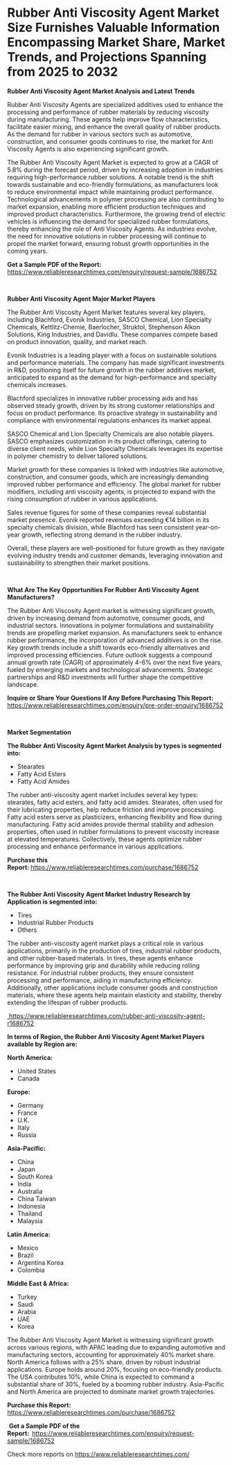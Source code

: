 <p><h1>Rubber Anti Viscosity Agent Market Size Furnishes Valuable Information Encompassing Market Share, Market Trends, and Projections Spanning from 2025 to 2032</h1></p><p><strong>Rubber Anti Viscosity Agent Market Analysis and Latest Trends</strong></p>
<p><p>Rubber Anti Viscosity Agents are specialized additives used to enhance the processing and performance of rubber materials by reducing viscosity during manufacturing. These agents help improve flow characteristics, facilitate easier mixing, and enhance the overall quality of rubber products. As the demand for rubber in various sectors such as automotive, construction, and consumer goods continues to rise, the market for Anti Viscosity Agents is also experiencing significant growth.</p><p>The Rubber Anti Viscosity Agent Market is expected to grow at a CAGR of 5.8% during the forecast period, driven by increasing adoption in industries requiring high-performance rubber solutions. A notable trend is the shift towards sustainable and eco-friendly formulations, as manufacturers look to reduce environmental impact while maintaining product performance. Technological advancements in polymer processing are also contributing to market expansion, enabling more efficient production techniques and improved product characteristics. Furthermore, the growing trend of electric vehicles is influencing the demand for specialized rubber formulations, thereby enhancing the role of Anti Viscosity Agents. As industries evolve, the need for innovative solutions in rubber processing will continue to propel the market forward, ensuring robust growth opportunities in the coming years.</p></p>
<p><strong>Get a Sample PDF of the Report:&nbsp;</strong> <a href="https://www.reliableresearchtimes.com/enquiry/request-sample/1686752?utm_campaign=2009&utm_medium=2&utm_source=Github&utm_content=ia&utm_term=26032025&utm_id=rubber-anti-viscosity-agent">https://www.reliableresearchtimes.com/enquiry/request-sample/1686752</a></p>
<p>&nbsp;</p>
<p><strong>Rubber Anti Viscosity Agent Major Market Players</strong></p>
<p><p>The Rubber Anti Viscosity Agent Market features several key players, including Blachford, Evonik Industries, SASCO Chemical, Lion Specialty Chemicals, Kettlitz-Chemie, Baerlocher, Struktol, Stephenson Alkon Solutions, King Industries, and Davidlu. These companies compete based on product innovation, quality, and market reach.</p><p>Evonik Industries is a leading player with a focus on sustainable solutions and performance materials. The company has made significant investments in R&D, positioning itself for future growth in the rubber additives market, anticipated to expand as the demand for high-performance and specialty chemicals increases.</p><p>Blachford specializes in innovative rubber processing aids and has observed steady growth, driven by its strong customer relationships and focus on product performance. Its proactive strategy in sustainability and compliance with environmental regulations enhances its market appeal.</p><p>SASCO Chemical and Lion Specialty Chemicals are also notable players. SASCO emphasizes customization in its product offerings, catering to diverse client needs, while Lion Specialty Chemicals leverages its expertise in polymer chemistry to deliver tailored solutions.</p><p>Market growth for these companies is linked with industries like automotive, construction, and consumer goods, which are increasingly demanding improved rubber performance and efficiency. The global market for rubber modifiers, including anti viscosity agents, is projected to expand with the rising consumption of rubber in various applications.</p><p>Sales revenue figures for some of these companies reveal substantial market presence. Evonik reported revenues exceeding €14 billion in its specialty chemicals division, while Blachford has seen consistent year-on-year growth, reflecting strong demand in the rubber industry.</p><p>Overall, these players are well-positioned for future growth as they navigate evolving industry trends and customer demands, leveraging innovation and sustainability to strengthen their market positions.</p></p>
<p>&nbsp;</p>
<p><strong>What Are The Key Opportunities For Rubber Anti Viscosity Agent Manufacturers?</strong></p>
<p><p>The Rubber Anti Viscosity Agent market is witnessing significant growth, driven by increasing demand from automotive, consumer goods, and industrial sectors. Innovations in polymer formulations and sustainability trends are propelling market expansion. As manufacturers seek to enhance rubber performance, the incorporation of advanced additives is on the rise. Key growth trends include a shift towards eco-friendly alternatives and improved processing efficiencies. Future outlook suggests a compound annual growth rate (CAGR) of approximately 4-6% over the next five years, fueled by emerging markets and technological advancements. Strategic partnerships and R&D investments will further shape the competitive landscape.</p></p>
<p><strong>Inquire or Share Your Questions If Any Before Purchasing This Report:</strong> <a href="https://www.reliableresearchtimes.com/enquiry/pre-order-enquiry/1686752?utm_campaign=2009&utm_medium=2&utm_source=Github&utm_content=ia&utm_term=26032025&utm_id=rubber-anti-viscosity-agent">https://www.reliableresearchtimes.com/enquiry/pre-order-enquiry/1686752</a></p>
<p>&nbsp;</p>
<p><strong>Market Segmentation</strong></p>
<p><strong>The Rubber Anti Viscosity Agent Market Analysis by types is segmented into:</strong></p>
<p><ul><li>Stearates</li><li>Fatty Acid Esters</li><li>Fatty Acid Amides</li></ul></p>
<p><p>The rubber anti-viscosity agent market includes several key types: stearates, fatty acid esters, and fatty acid amides. Stearates, often used for their lubricating properties, help reduce friction and improve processing. Fatty acid esters serve as plasticizers, enhancing flexibility and flow during manufacturing. Fatty acid amides provide thermal stability and adhesion properties, often used in rubber formulations to prevent viscosity increase at elevated temperatures. Collectively, these agents optimize rubber processing and enhance performance in various applications.</p></p>
<p><strong>Purchase this Report:&nbsp;</strong><a href="https://www.reliableresearchtimes.com/purchase/1686752?utm_campaign=2009&utm_medium=2&utm_source=Github&utm_content=ia&utm_term=26032025&utm_id=rubber-anti-viscosity-agent">https://www.reliableresearchtimes.com/purchase/1686752</a></p>
<p>&nbsp;</p>
<p><strong>The Rubber Anti Viscosity Agent Market Industry Research by Application is segmented into:</strong></p>
<p><ul><li>Tires</li><li>Industrial Rubber Products</li><li>Others</li></ul></p>
<p><p>The rubber anti-viscosity agent market plays a critical role in various applications, primarily in the production of tires, industrial rubber products, and other rubber-based materials. In tires, these agents enhance performance by improving grip and durability while reducing rolling resistance. For industrial rubber products, they ensure consistent processing and performance, aiding in manufacturing efficiency. Additionally, other applications include consumer goods and construction materials, where these agents help maintain elasticity and stability, thereby extending the lifespan of rubber products.</p></p>
<p><a href="https://www.reliableresearchtimes.com/rubber-anti-viscosity-agent-r1686752?utm_campaign=2009&utm_medium=2&utm_source=Github&utm_content=ia&utm_term=26032025&utm_id=rubber-anti-viscosity-agent">&nbsp;https://www.reliableresearchtimes.com/rubber-anti-viscosity-agent-r1686752</a></p>
<p><strong>In terms of Region, the Rubber Anti Viscosity Agent Market Players available by Region are:</strong></p>
<p>
    <p> <strong> North America: </strong>
        <ul>
            <li>United States</li>
            <li>Canada</li>
        </ul>
        </p> 
    <p> <strong> Europe: </strong>
        <ul>
            <li>Germany</li>
            <li>France</li>
            <li>U.K.</li>
            <li>Italy</li>
            <li>Russia</li>
        </ul>
        </p> 
    <p> <strong> Asia-Pacific: </strong>
        <ul>
            <li>China</li>
            <li>Japan</li>
            <li>South Korea</li>
            <li>India</li>
            <li>Australia</li>
            <li>China Taiwan</li>
            <li>Indonesia</li>
            <li>Thailand</li>
            <li>Malaysia</li>
        </ul>
        </p> 
    <p> <strong> Latin America: </strong>
        <ul>
            <li>Mexico</li>
            <li>Brazil</li>
            <li>Argentina Korea</li>
            <li>Colombia</li>
        </ul>
        </p> 
    <p> <strong> Middle East & Africa: </strong>
        <ul>
            <li>Turkey</li>
            <li>Saudi</li>
            <li>Arabia</li>
            <li>UAE</li>
            <li>Korea</li>
        </ul>
    </p>
    </p>
<p><p>The Rubber Anti Viscosity Agent Market is witnessing significant growth across various regions, with APAC leading due to expanding automotive and manufacturing sectors, accounting for approximately 40% market share. North America follows with a 25% share, driven by robust industrial applications. Europe holds around 20%, focusing on eco-friendly products. The USA contributes 10%, while China is expected to command a substantial share of 30%, fueled by a booming rubber industry. Asia-Pacific and North America are projected to dominate market growth trajectories.</p></p>
<p><strong>Purchase this Report: </strong><a href="https://www.reliableresearchtimes.com/purchase/1686752?utm_campaign=2009&utm_medium=2&utm_source=Github&utm_content=ia&utm_term=26032025&utm_id=rubber-anti-viscosity-agent">https://www.reliableresearchtimes.com/purchase/1686752</a></p>
<p>&nbsp;<strong>Get a Sample PDF of the Report:&nbsp;&nbsp;</strong><a href="https://www.reliableresearchtimes.com/enquiry/request-sample/1686752?utm_campaign=2009&utm_medium=2&utm_source=Github&utm_content=ia&utm_term=26032025&utm_id=rubber-anti-viscosity-agent">https://www.reliableresearchtimes.com/enquiry/request-sample/1686752</a></p>
<p><strong></strong></p>
<p>Check more reports on <a href="https://www.reliableresearchtimes.com/?utm_campaign=2009&utm_medium=2&utm_source=Github&utm_content=ia&utm_term=26032025&utm_id=rubber-anti-viscosity-agent">https://www.reliableresearchtimes.com/</a></p>